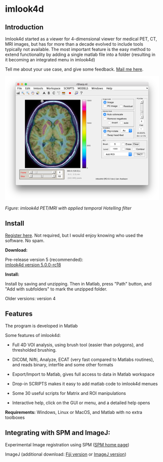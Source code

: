 imlook4d
========

Introduction
------------

Imlook4d started as a viewer for 4-dimensional viewer for medical PET, CT, MRI
images, but has for more than a decade evolved to include tools typically not
available. The most important feature is the easy method to extend functionality
by adding a single matlab file into a folder (resulting in it becoming an
integrated menu in imlook4d)

Tell me about your use case, and give some feedback. [Mail me
here](mailto:axelsson.jan@gmail.com).

![](Imlook4d_PET_MRI_screenshot.png)

*Figure: imlook4d PET/MRI with applied temporal Hotelling filter*

Install
-------

[Register
here](https://docs.google.com/forms/viewform?hl=sv&id=1r-sMEdU94hLp7M_old8AhXE10FLTS6ARFFVNNRJUo8k).
Not required, but I would enjoy knowing who used the software. No spam.

**Download:**

Pre-release version 5 (recommended):  
[imlook4d version
5.0.0-rc18](https://drive.google.com/uc?export=download&id=12uG7-vkIFHpvWtMohuo3O-oszpjFGL98)

**Install:**

Install by saving and unzipping. Then in Matlab, press "Path" button, and "Add
with subfolders" to mark the unzipped folder.

Older versions: version 4

Features
--------

The program is developed in Matlab

Some features of imlook4d:

-   Full 4D VOI analysis, using brush tool (easier than polygons), and
    thresholded brushing.

-   DICOM, Nifti, Analyze, ECAT (very fast compared to Matlabs routines), and
    reads binary, interfile and some other formats

-   Export/Import to Matlab, gives full access to data in Matlab workspace

-   Drop-in SCRIPTS  makes it easy to add matlab code to imlook4d menues

-   Some 30 useful scripts for Matrix and ROI manipulations

-   Interactive help, click on the GUI or menu, and a detailed help opens

**Requirements:**  Windows, Linux or MacOS, and Matlab with no extra toolboxes

Integrating with SPM and ImageJ:
--------------------------------

Experimental Image registration using SPM ([SPM home
page](http://www.fil.ion.ucl.ac.uk/spm/))

ImageJ (additional download: [Fiji version](https://fiji.sc/) or [ImageJ
version](https://imagej.nih.gov/ij/download.html))
